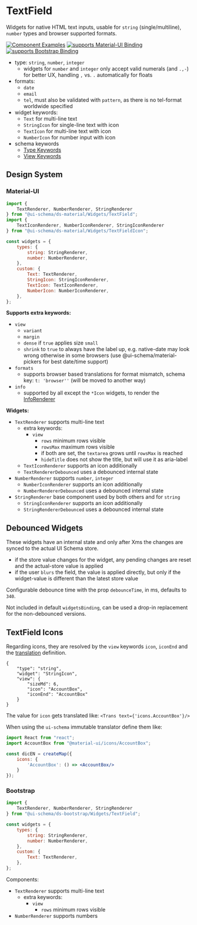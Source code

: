 # TextField

Widgets for native HTML text inputs, usable for `string` (single/multiline), `number` types and browser supported formats.

[![Component Examples](https://img.shields.io/badge/Examples-green?labelColor=1d3d39&color=1a6754&logoColor=ffffff&style=flat-square&logo=plex)](#demo-ui-generator) [![supports Material-UI Binding](https://img.shields.io/badge/Material-green?labelColor=1a237e&color=0d47a1&logoColor=ffffff&style=flat-square&logo=material-ui)](#material-ui) [![supports Bootstrap Binding](https://img.shields.io/badge/Bootstrap-green?labelColor=3C2B57&color=563D7C&logoColor=ffffff&style=flat-square&logo=bootstrap)](#bootstrap)

- type: `string`, `number`, `integer`
    - widgets for `number` and `integer` only accept valid numerals (and `.,-`) for better UX, handling `,` vs. `.` automatically for floats
- formats:
    - `date`
    - `email`
    - `tel`, must also be validated with `pattern`, as there is no tel-format worldwide specified
- widget keywords:
    - `Text` for multi-line text
    - `StringIcon` for single-line text with icon
    - `TextIcon` for multi-line text with icon
    - `NumberIcon` for number input with icon
- schema keywords
    - [Type Keywords](/docs/schema#type-string)
    - [View Keywords](/docs/schema#view-keyword)

## Design System

### Material-UI

```js
import {
    TextRenderer, NumberRenderer, StringRenderer
} from "@ui-schema/ds-material/Widgets/TextField";
import {
    TextIconRenderer, NumberIconRenderer, StringIconRenderer
} from "@ui-schema/ds-material/Widgets/TextFieldIcon";

const widgets = {
    types: {
        string: StringRenderer,
        number: NumberRenderer,
    },
    custom: {
        Text: TextRenderer,
        StringIcon: StringIconRenderer,
        TextIcon: TextIconRenderer,
        NumberIcon: NumberIconRenderer,
    },
};
```

**Supports extra keywords:**

- `view`
    - `variant`
    - `margin`
    - `dense` if `true` applies size `small`
    - `shrink` to `true` to always have the label up, e.g. native-date may look wrong otherwise in some browsers (use @ui-schema/material-pickers for best date/time support)
- `formats`
    - supports browser based translations for format mismatch, schema key: `t: 'browser''` (will be moved to another way)
- `info`
    - supported by all except the `*Icon` widgets, to render the [InfoRenderer](/docs/ds-material/InfoRenderer)

**Widgets:**

- `TextRenderer` supports multi-line text
    - extra keywords:
        - `view`
            - `rows` minimum rows visible
            - `rowsMax` maximum rows visible
            - if both are set, the `textarea` grows until `rowsMax` is reached
            - `hideTitle` does not show the title, but will use it as aria-label
    - `TextIconRenderer` supports an icon additionally
    - `TextRendererDebounced` uses a debounced internal state
- `NumberRenderer` supports `number`, `integer`
    - `NumberIconRenderer` supports an icon additionally
    - `NumberRendererDebounced` uses a debounced internal state
- `StringRenderer` base component used by both others and for `string`
    - `StringIconRenderer` supports an icon additionally
    - `StringRendererDebounced` uses a debounced internal state

## Debounced Widgets

These widgets have an internal state and only after Xms the changes are synced to the actual UI Schema store.

- if the store value changes for the widget, any pending changes are reset and the actual-store value is applied
- if the user `blurs` the field, the value is applied directly, but only if the widget-value is different than the latest store value

Configurable debounce time with the prop `debounceTime`, in ms, defaults to `340`.

Not included in default `widgetsBinding`, can be used a drop-in replacement for the non-debounced versions.

## TextField Icons

Regarding icons, they are resolved by the `view` keywords `icon`, `iconEnd` and the [translation](/docs/localization) definition.

```ui-schema
{
    "type": "string",
    "widget": "StringIcon",
    "view": {
        "sizeMd": 6,
        "icon": "AccountBox",
        "iconEnd": "AccountBox"
    }
}
```

The value for `icon` gets translated like: `<Trans text={'icons.AccountBox'}/>`

When using the `ui-schema` immutable translator define them like:

```jsx harmony
import React from "react";
import AccountBox from "@material-ui/icons/AccountBox";

const dicEN = createMap({
    icons: {
        'AccountBox': () => <AccountBox/>
    }
});
```

### Bootstrap

```js
import {
    TextRenderer, NumberRenderer, StringRenderer
} from "@ui-schema/ds-bootstrap/Widgets/TextField";

const widgets = {
    types: {
        string: StringRenderer,
        number: NumberRenderer,
    },
    custom: {
        Text: TextRenderer,
    },
};
```

Components:

- `TextRenderer` supports multi-line text
    - extra keywords:
        - `view`
            - `rows` minimum rows visible
- `NumberRenderer` supports numbers

